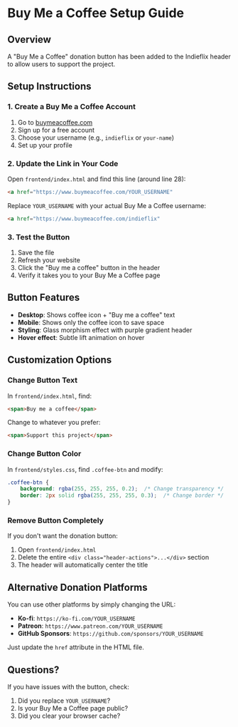 # Buy Me a Coffee Setup Guide

## Overview
A "Buy Me a Coffee" donation button has been added to the Indieflix header to allow users to support the project.

## Setup Instructions

### 1. Create a Buy Me a Coffee Account
1. Go to [buymeacoffee.com](https://www.buymeacoffee.com/)
2. Sign up for a free account
3. Choose your username (e.g., `indieflix` or `your-name`)
4. Set up your profile

### 2. Update the Link in Your Code

Open `frontend/index.html` and find this line (around line 28):

```html
<a href="https://www.buymeacoffee.com/YOUR_USERNAME" 
```

Replace `YOUR_USERNAME` with your actual Buy Me a Coffee username:

```html
<a href="https://www.buymeacoffee.com/indieflix" 
```

### 3. Test the Button

1. Save the file
2. Refresh your website
3. Click the "Buy me a coffee" button in the header
4. Verify it takes you to your Buy Me a Coffee page

## Button Features

- **Desktop**: Shows coffee icon + "Buy me a coffee" text
- **Mobile**: Shows only the coffee icon to save space
- **Styling**: Glass morphism effect with purple gradient header
- **Hover effect**: Subtle lift animation on hover

## Customization Options

### Change Button Text

In `frontend/index.html`, find:
```html
<span>Buy me a coffee</span>
```

Change to whatever you prefer:
```html
<span>Support this project</span>
```

### Change Button Color

In `frontend/styles.css`, find `.coffee-btn` and modify:
```css
.coffee-btn {
    background: rgba(255, 255, 255, 0.2);  /* Change transparency */
    border: 2px solid rgba(255, 255, 255, 0.3);  /* Change border */
}
```

### Remove Button Completely

If you don't want the donation button:
1. Open `frontend/index.html`
2. Delete the entire `<div class="header-actions">...</div>` section
3. The header will automatically center the title

## Alternative Donation Platforms

You can use other platforms by simply changing the URL:
- **Ko-fi**: `https://ko-fi.com/YOUR_USERNAME`
- **Patreon**: `https://www.patreon.com/YOUR_USERNAME`
- **GitHub Sponsors**: `https://github.com/sponsors/YOUR_USERNAME`

Just update the `href` attribute in the HTML file.

## Questions?

If you have issues with the button, check:
1. Did you replace `YOUR_USERNAME`?
2. Is your Buy Me a Coffee page public?
3. Did you clear your browser cache?
